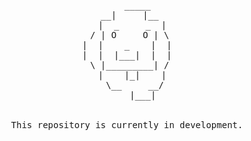 <pre align="center">
      _____  
   __|     |__  
  |  _     _  |
 / | O     O | \
|  |    _    |  |
|  |  |___|  |  |
 \ |_________| /
  |    |_|    |
   \__     __/
      |___|

 
This repository is currently in development.
</pre>
